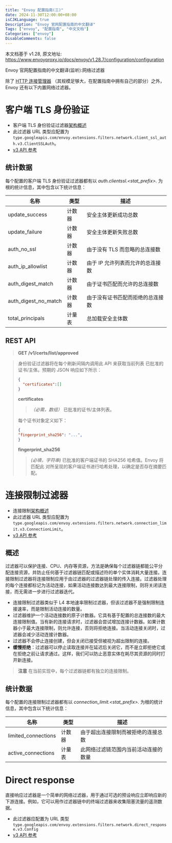 ```yaml
---
title: "Envoy 配置指南(三)"
date: 2024-11-30T12:00:00+08:00
isCJKLanguage: true
Description: "Envoy 官网配置指南的中文翻译"
Tags: ["envoy", "配置指南", "中文文档"]
Categories: ["envoy"]
DisableComments: false
---
```


本文档基于 v1.28, 原文地址: https://www.envoyproxy.io/docs/envoy/v1.28.7/configuration/configuration

Envoy 官网配置指南的中文翻译(监听):网络过滤器
<!--more-->

除了 
[HTTP 连接管理器](https://itsfinn.cc/post/a-configuration-ref-of-envoy-2)
（其规模足够大，在配置指南中拥有自己的部分）之外，Envoy 还有以下内置网络过滤器。

# 客户端 TLS 身份验证


- 客户端 TLS 身份验证过滤器[架构概述](https://www.envoyproxy.io/docs/envoy/v1.28.7/intro/arch_overview/security/ssl#arch-overview-ssl-auth-filter)
- 此过滤器 URL 类型应配置为`type.googleapis.com/envoy.extensions.filters.network.client_ssl_auth.v3.ClientSSLAuth`。
- [v3 API 参考](https://www.envoyproxy.io/docs/envoy/v1.28.7/api-v3/extensions/filters/network/client_ssl_auth/v3/client_ssl_auth.proto#envoy-v3-api-msg-extensions-filters-network-client-ssl-auth-v3-clientsslauth)

## 统计数据

每个配置的客户端 TLS 身份验证过滤器都有以 *auth.clientssl.\<stat_prefix\>.* 为根的统计信息，其中包含以下统计信息：

|名称|类型|描述|
|---|----|---------|
|update_success |计数器 |安全主体更新成功总数|
|update_failure |计数器 |安全主体更新失败总数|
|auth_no_ssl |计数器 |由于没有 TLS 而忽略的总连接数|
|auth_ip_allowlist |计数器 |由于 IP 允许列表而允许的总连接数|
|auth_digest_match |计数器 |由于证书匹配而允许的总连接数|
|auth_digest_no_match |计数器 |由于没有证书匹配而拒绝的总连接数|
|total_principals |计量表 |总加载安全主体数|

## REST API

> **GET /v1/certs/list/approved**

> 身份验证过滤器将在每个刷新间隔内调用此 API 来获取当前列表
> 已批准的证书/主体。预期的 JSON 响应如下所示：
>
>``` json
> {
>   "certificates":[]
> }
>```
>
> **certificates**
>
> > *（必需，数组）* 已批准的证书/主体列表。
>
> 每个证书对象定义如下：
>
>``` json
> {
> "fingerprint_sha256": "...",
> }
>```
>
> **fingerprint_sha256**
>
> > *(必填，字符串)* 已批准的客户端证书的 SHA256 哈希值。Envoy 将匹配此
> > 对所呈现的客户端证书进行哈希处理，以确定是否存在摘要匹配。

# 连接限制过滤器

- 连接限制[架构概述](https://www.envoyproxy.io/docs/envoy/v1.28.7/intro/arch_overview/listeners/listener_filters#arch-overview-connection-limit)
- 此过滤器 URL 类型应配置为`type.googleapis.com/envoy.extensions.filters.network.connection_limit.v3.ConnectionLimit`。
- [v3 API 参考](https://www.envoyproxy.io/docs/envoy/v1.28.7/api-v3/extensions/filters/network/connection_limit/v3/connection_limit.proto#envoy-v3-api-msg-extensions-filters-network-connection-limit-v3-connectionlimit)

## 概述

过滤器可以保护连接、CPU、内存等资源，方法是确保每个过滤器链都能公平分配连接资源，并防止任何基于过滤器链匹配或描述符的单个实体消耗大量连接。连接限制过滤器将连接限制应用于由过滤器的过滤器链处理的传入连接。过滤器处理的每个连接都标记为活动连接，如果活动连接数达到最大连接限制，则将关闭该连接，而无需进一步进行过滤器迭代。

- 连接限制过滤器类似于 L4 本地速率限制过滤器，但该过滤器不是强制限制连接速率，而是限制活动连接的数量。
- 过滤器维护一个活动连接数的原子计数器。它具有基于配置的总连接数的最大连接限制值。当有新的连接请求时，过滤器会尝试增加连接计数器。如果计数器小于最大连接限制，则允许连接，否则将拒绝连接。当活动连接关闭时，过滤器会减少活动连接计数器。
- 过滤器不会停止连接创建，但会关闭已接受但被视为超出限制的连接。
- **缓慢拒绝**：过滤器可以停止读取连接并在延迟后关闭它，而不是立即拒绝它或在拒绝之前让请求通过。这样，我们可以防止恶意实体在耗尽其资源的同时打开新连接。

> **注意**
> 在当前实现中，每个过滤器链都有独立的连接限制。

## 统计数据

每个配置的连接限制过滤器都有以 *connection_limit.\<stat_prefix\>.* 为根的统计信息，其中包含以下统计信息：

|名称 |类型 |描述|
|--------------------|-------|---------------------------|
|limited_connections |计数器 |由于超出连接限制而被拒绝的连接总数|
|active_connections |计量表|此网络过滤链范围内当前活动连接的数量|

# Direct response

直接响应过滤器是一个简单的网络过滤器，用于通过可选的预设响应立即响应新的下游连接。例如，它可以用作过滤器链中的终端过滤器来收集阻塞流量的遥测数据。

- 此过滤器应配置为 URL 类型 `type.googleapis.com/envoy.extensions.filters.network.direct_response.v3.Config`
- [v3 API 参考](https://www.envoyproxy.io/docs/envoy/v1.28.7/api-v3/extensions/filters/network/direct_response/v3/config.proto#envoy-v3-api-msg-extensions-filters-network-direct-response-v3-config)
